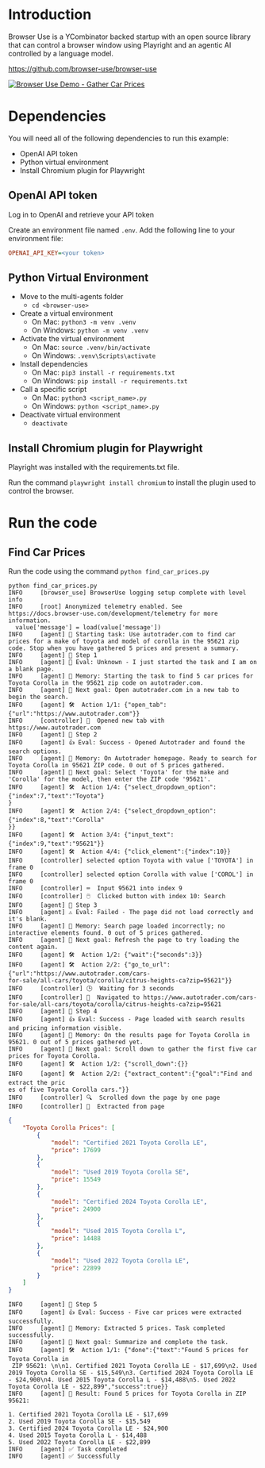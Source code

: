 # Introduction

Browser Use is a YCombinator backed startup with an open source library that can control a browser window using Playright and an agentic AI controlled by a language model.

https://github.com/browser-use/browser-use

[![Browser Use Demo - Gather Car Prices](https://img.youtube.com/vi/rDLlWlCFW6A/0.jpg)](https://www.youtube.com/watch?v=rDLlWlCFW6A)

# Dependencies

You will need all of the following dependencies to run this example:

 - OpenAI API token
 - Python virtual environment
 - Install Chromium plugin for Playwright

## OpenAI API token

Log in to OpenAI and retrieve your API token

Create an environment file named `.env`. Add the following line to your environment file:

```ini
OPENAI_API_KEY=<your token>
```

## Python Virtual Environment

 - Move to the multi-agents folder
   - `cd <browser-use>`
 - Create a virtual environment
   - On Mac: `python3 -m venv .venv`
   - On Windows: `python -m venv .venv`
 - Activate the virtual environment
   - On Mac: `source .venv/bin/activate`
   - On Windows: `.venv\Scripts\activate`
 - Install dependencies
   - On Mac: `pip3 install -r requirements.txt`
   - On Windows: `pip install -r requirements.txt`
 - Call a specific script
   - On Mac: `python3 <script_name>.py`
   - On Windows: `python <script_name>.py`
 - Deactivate virtual environment
   - `deactivate`

## Install Chromium plugin for Playwright

Playright was installed with the requirements.txt file.

Run the command `playwright install chromium` to install the plugin used to control the browser.

# Run the code

## Find Car Prices

Run the code using the command `python find_car_prices.py`

```text
python find_car_prices.py
INFO     [browser_use] BrowserUse logging setup complete with level info
INFO     [root] Anonymized telemetry enabled. See https://docs.browser-use.com/development/telemetry for more information.
  value['message'] = load(value['message'])
INFO     [agent] 🚀 Starting task: Use autotrader.com to find car prices for a make of toyota and model of corolla in the 95621 zip code. Stop when you have gathered 5 prices and present a summary.
INFO     [agent] 📍 Step 1
INFO     [agent] 🤷 Eval: Unknown - I just started the task and I am on a blank page.
INFO     [agent] 🧠 Memory: Starting the task to find 5 car prices for Toyota Corolla in the 95621 zip code on autotrader.com.
INFO     [agent] 🎯 Next goal: Open autotrader.com in a new tab to begin the search.   
INFO     [agent] 🛠️  Action 1/1: {"open_tab":{"url":"https://www.autotrader.com"}}     
INFO     [controller] 🔗  Opened new tab with https://www.autotrader.com
INFO     [agent] 📍 Step 2
INFO     [agent] 👍 Eval: Success - Opened Autotrader and found the search options.
INFO     [agent] 🧠 Memory: On Autotrader homepage. Ready to search for Toyota Corolla in 95621 ZIP code. 0 out of 5 prices gathered.
INFO     [agent] 🎯 Next goal: Select 'Toyota' for the make and 'Corolla' for the model, then enter the ZIP code '95621'.
INFO     [agent] 🛠️  Action 1/4: {"select_dropdown_option":{"index":7,"text":"Toyota"} 
}
INFO     [agent] 🛠️  Action 2/4: {"select_dropdown_option":{"index":8,"text":"Corolla" 
}}
INFO     [agent] 🛠️  Action 3/4: {"input_text":{"index":9,"text":"95621"}}
INFO     [agent] 🛠️  Action 4/4: {"click_element":{"index":10}}
INFO     [controller] selected option Toyota with value ['TOYOTA'] in frame 0
INFO     [controller] selected option Corolla with value ['COROL'] in frame 0
INFO     [controller] ⌨️  Input 95621 into index 9
INFO     [controller] 🖱️  Clicked button with index 10: Search
INFO     [agent] 📍 Step 3
INFO     [agent] ⚠ Eval: Failed - The page did not load correctly and it's blank.
INFO     [agent] 🧠 Memory: Search page loaded incorrectly; no interactive elements found. 0 out of 5 prices gathered.
INFO     [agent] 🎯 Next goal: Refresh the page to try loading the content again.      
INFO     [agent] 🛠️  Action 1/2: {"wait":{"seconds":3}}
INFO     [agent] 🛠️  Action 2/2: {"go_to_url":{"url":"https://www.autotrader.com/cars- 
for-sale/all-cars/toyota/corolla/citrus-heights-ca?zip=95621"}}
INFO     [controller] 🕒  Waiting for 3 seconds
INFO     [controller] 🔗  Navigated to https://www.autotrader.com/cars-for-sale/all-cars/toyota/corolla/citrus-heights-ca?zip=95621
INFO     [agent] 📍 Step 4
INFO     [agent] 👍 Eval: Success - Page loaded with search results and pricing information visible.
INFO     [agent] 🧠 Memory: On the results page for Toyota Corolla in 95621. 0 out of 5 prices gathered yet.
INFO     [agent] 🎯 Next goal: Scroll down to gather the first five car prices for Toyota Corolla.
INFO     [agent] 🛠️  Action 1/2: {"scroll_down":{}}
INFO     [agent] 🛠️  Action 2/2: {"extract_content":{"goal":"Find and extract the pric 
es of five Toyota Corolla cars."}}
INFO     [controller] 🔍  Scrolled down the page by one page
INFO     [controller] 📄  Extracted from page
```

```json
{
    "Toyota Corolla Prices": [
        {
            "model": "Certified 2021 Toyota Corolla LE",
            "price": 17699
        },
        {
            "model": "Used 2019 Toyota Corolla SE",
            "price": 15549
        },
        {
            "model": "Certified 2024 Toyota Corolla LE",
            "price": 24900
        },
        {
            "model": "Used 2015 Toyota Corolla L",
            "price": 14488
        },
        {
            "model": "Used 2022 Toyota Corolla LE",
            "price": 22899
        }
    ]
}
```

```text
INFO     [agent] 📍 Step 5
INFO     [agent] 👍 Eval: Success - Five car prices were extracted successfully.
INFO     [agent] 🧠 Memory: Extracted 5 prices. Task completed successfully.
INFO     [agent] 🎯 Next goal: Summarize and complete the task.
INFO     [agent] 🛠️  Action 1/1: {"done":{"text":"Found 5 prices for Toyota Corolla in 
 ZIP 95621: \n\n1. Certified 2021 Toyota Corolla LE - $17,699\n2. Used 2019 Toyota Corolla SE - $15,549\n3. Certified 2024 Toyota Corolla LE - $24,900\n4. Used 2015 Toyota Corolla L - $14,488\n5. Used 2022 Toyota Corolla LE - $22,899","success":true}}
INFO     [agent] 📄 Result: Found 5 prices for Toyota Corolla in ZIP 95621:

1. Certified 2021 Toyota Corolla LE - $17,699
2. Used 2019 Toyota Corolla SE - $15,549
3. Certified 2024 Toyota Corolla LE - $24,900
4. Used 2015 Toyota Corolla L - $14,488
5. Used 2022 Toyota Corolla LE - $22,899
INFO     [agent] ✅ Task completed
INFO     [agent] ✅ Successfully
```
